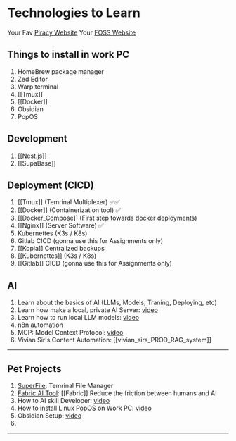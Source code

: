 # Technologies to Learn

Your Fav [Piracy Website](https://fmhy.net/beginners-guide#movies-shows)
Your [FOSS Website](https://alternativeoss.com/)
## Things to install in work PC
1. HomeBrew package manager
2. Zed Editor
3. Warp terminal
4. [[Tmux]]
5. [[Docker]]
6. Obsidian
7. PopOS

## Development

1. [[Nest.js]]
2. [[SupaBase]]

## Deployment (CICD)

1. [[Tmux]] (Temrinal Multiplexer) ✅✅
2. [[Docker]] (Containerization tool) ✅
3. [[Docker_Compose]] (First step towards docker deployments)
4. [[Nginx]] (Server Software) ✅
5. Kubernettes (K3s / K8s)
6. Gitlab CICD (gonna use this for Assignments only)
7. [[Kopia]] Centralized backups
8. [[Kubernettes]] (K3s / K8s)
9. [[Gitlab]] CICD (gonna use this for Assignments only)

## AI

1. Learn about the basics of AI (LLMs, Models, Traning, Deploying, etc)
2. Learn how make a local, private AI Server: [video](https://www.youtube.com/watch?v=Wjrdr0NU4Sk)
3. Learn how to run local LLM models: [video](https://www.youtube.com/watch?v=7TR-FLWNVHY)
4. n8n automation
5. MCP: Model Context Protocol: [video](https://www.youtube.com/watch?v=GuTcle5edjk)
6. Vivian Sir's Content Automation: [[vivian_sirs_PROD_RAG_system]]

---

## Pet Projects
1. [SuperFile](https://github.com/yorukot/superfile): Temrinal File Manager
2. [Fabric AI Tool](https://www.youtube.com/watch?v=UbDyjIIGaxQ): [[Fabric]] Reduce the friction between humans and AI
3. How to AI skill Developer: [video](https://www.youtube.com/watch?v=eqrq5pTqFgc)
4. How to install Linux PopOS on Work PC: [video](https://www.youtube.com/watch?v=_Ua-d9OeUOg)
5. Obsidian Setup: [video](https://www.youtube.com/watch?v=3ccktMJ1YHI)
6. 

---
